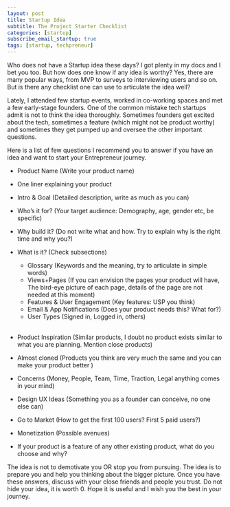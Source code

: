 ```yaml
---
layout: post
title: Startup Idea 
subtitle: The Project Starter Checklist
categories: [startup]
subscribe_email_startup: true
tags: [startup, techpreneur]
---
```


Who does not have a Startup idea these days? I got plenty in my docs and I bet you too. But how does one know if any idea is worthy? Yes, there are many popular ways, from MVP to surveys to interviewing users and so on. But is there any checklist one can use to articulate the idea well?

Lately, I attended few startup events, worked in co-working spaces and met a few early-stage founders. One of the common mistake tech startups admit is not to think the idea thoroughly. Sometimes founders get excited about the tech, sometimes a feature (which might not be product worthy) and sometimes they get pumped up and oversee the other important questions.

Here is a list of few questions I recommend you to answer if you have an idea and want to start your Entrepreneur journey.

- Product Name (Write your product name)
- One liner explaining your product
- Intro & Goal (Detailed description, write as much as you can)
- Who’s it for? (Your target audience: Demography, age, gender etc, be specific)
- Why build it? (Do not write what and how. Try to explain why is the right time and why you?)

- What is it? (Check subsections)
	- Glossary (Keywords and the meaning, try to articulate in simple words)
	- Views+Pages (If you can envision the pages your product will have, The bird-eye picture of each page, details of the page are not needed at this moment)
	- Features & User Engagement (Key features: USP you think)
	- Email & App Notifications (Does your product needs this? What for?)
	- User Types (Signed in, Logged in, others)
<br/><br/>
- Product Inspiration (Similar products, I doubt no product exists similar to what you are planning. Mention close products)
- Almost cloned (Products you think are very much the same and you can make your product better )
- Concerns (Money, People, Team, Time, Traction, Legal anything comes in your mind)
- Design UX Ideas (Something you as a founder can conceive, no one else can)
- Go to Market (How to get the first 100 users? First 5 paid users?)
- Monetization (Possible avenues)

- If your product is a feature of any other existing product, what do you choose and why?


The idea is not to demotivate you OR stop you from pursuing. The idea is to prepare you and help you thinking about the bigger picture. Once you have these answers, discuss with your close friends and people you trust. Do not hide your idea, it is worth 0. Hope it is useful and I wish you the best in your journey.
